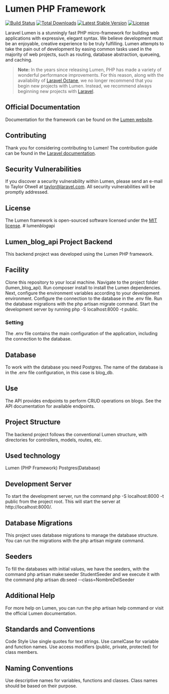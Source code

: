 # Lumen PHP Framework

[![Build Status](https://travis-ci.org/laravel/lumen-framework.svg)](https://travis-ci.org/laravel/lumen-framework)
[![Total Downloads](https://img.shields.io/packagist/dt/laravel/lumen-framework)](https://packagist.org/packages/laravel/lumen-framework)
[![Latest Stable Version](https://img.shields.io/packagist/v/laravel/lumen-framework)](https://packagist.org/packages/laravel/lumen-framework)
[![License](https://img.shields.io/packagist/l/laravel/lumen)](https://packagist.org/packages/laravel/lumen-framework)

Laravel Lumen is a stunningly fast PHP micro-framework for building web applications with expressive, elegant syntax. We believe development must be an enjoyable, creative experience to be truly fulfilling. Lumen attempts to take the pain out of development by easing common tasks used in the majority of web projects, such as routing, database abstraction, queueing, and caching.

> **Note:** In the years since releasing Lumen, PHP has made a variety of wonderful performance improvements. For this reason, along with the availability of [Laravel Octane](https://laravel.com/docs/octane), we no longer recommend that you begin new projects with Lumen. Instead, we recommend always beginning new projects with [Laravel](https://laravel.com).

## Official Documentation

Documentation for the framework can be found on the [Lumen website](https://lumen.laravel.com/docs).

## Contributing

Thank you for considering contributing to Lumen! The contribution guide can be found in the [Laravel documentation](https://laravel.com/docs/contributions).

## Security Vulnerabilities

If you discover a security vulnerability within Lumen, please send an e-mail to Taylor Otwell at taylor@laravel.com. All security vulnerabilities will be promptly addressed.

## License

The Lumen framework is open-sourced software licensed under the [MIT license](https://opensource.org/licenses/MIT).
#   l u m e n _ b l o g _ a p i 

## Lumen_blog_api Project Backend
This backend project was developed using the Lumen PHP framework.

## Facility
Clone this repository to your local machine.
Navigate to the project folder (lumen_blog_api\).
Run composer install to install the Lumen dependencies.
Next, configure the environment variables according to your development environment.
Configure the connection to the database in the .env file.
Run the database migrations with the php artisan migrate command.
Start the development server by running php -S localhost:8000 -t public.

### Setting
The .env file contains the main configuration of the application, including the connection to the database.

## Database
To work with the database you need Postgres. The name of the database is in the .env file configuration, in this case is 
blog_db.

## Use
The API provides endpoints to perform CRUD operations on blogs. See the API documentation for available endpoints.

## Project Structure
The backend project follows the conventional Lumen structure, with directories for controllers, models, routes, etc.

## Used technology
Lumen (PHP Framework)
Postgres(Database)

## Development Server
To start the development server, run the command php -S localhost:8000 -t public from the project root. This will start the server at http://localhost:8000/.

## Database Migrations
This project uses database migrations to manage the database structure. You can run the migrations with the php artisan migrate command.

## Seeders
To fill the databases with initial values, we have the seeders, with the command php artisan make:seeder StudentSeeder and we execute it with the command php artisan db:seed --class=NombreDelSeeder

## Additional Help
For more help on Lumen, you can run the php artisan help command or visit the official Lumen documentation.

## Standards and Conventions
Code Style
Use single quotes for text strings.
Use camelCase for variable and function names.
Use access modifiers (public, private, protected) for class members.

## Naming Conventions
Use descriptive names for variables, functions and classes.
Class names should be based on their purpose.